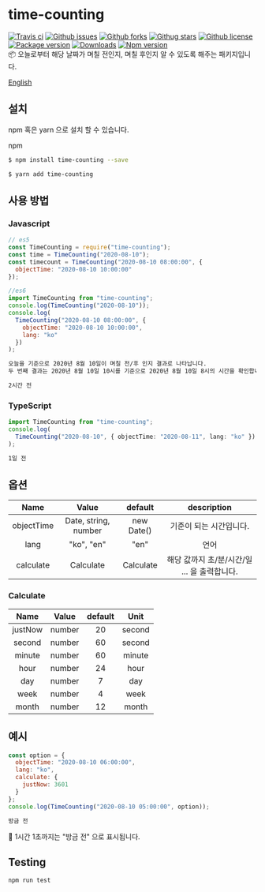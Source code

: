 # time-counting

[![Travis ci](https://travis-ci.org/Sh031224/time-counting.svg?branch=master)](https://travis-ci.org/github/Sh031224/time-counting)
[![Github issues](https://img.shields.io/github/issues/Sh031224/time-counting)](https://github.com/Sh031224/time-counting/)
[![Github forks](https://img.shields.io/github/forks/Sh031224/time-counting)](https://github.com/Sh031224/time-counting/)
[![Githug stars](https://img.shields.io/github/stars/Sh031224/time-counting)](https://github.com/Sh031224/time-counting/)
[![Github license](https://img.shields.io/github/license/Sh031224/time-counting)](https://github.com/Sh031224/time-counting/)
[![Package version](https://img.shields.io/github/package-json/v/Sh031224/time-counting)](https://github.com/Sh031224/time-counting)
[![Downloads](https://img.shields.io/npm/dy/time-counting)](https://www.npmjs.com/package/time-counting)
[![Npm version](https://img.shields.io/npm/v/time-counting)](https://www.npmjs.com/package/time-counting)
<br/>
📦 오늘로부터 해당 날짜가 며칠 전인지, 며칠 후인지 알 수 있도록 해주는 패키지입니다.

[English](https://github.com/Sh031224/time-counting/blob/master/README.md)

## 설치

npm 혹은 yarn 으로 설치 할 수 있습니다.

npm

```sh
$ npm install time-counting --save
```

```sh
$ yarn add time-counting
```

## 사용 방법

### Javascript

```javascript
// es5
const TimeCounting = require("time-counting");
const time = TimeCounting("2020-08-10");
const timecount = TimeCounting("2020-08-10 08:00:00", {
  objectTime: "2020-08-10 10:00:00"
});

//es6
import TimeCounting from "time-counting";
console.log(TimeCounting("2020-08-10"));
console.log(
  TimeCounting("2020-08-10 08:00:00", {
    objectTime: "2020-08-10 10:00:00",
    lang: "ko"
  })
);
```

```sh
오늘을 기준으로 2020년 8월 10일이 며칠 전/후 인지 결과로 나타납니다.
두 번째 결과는 2020년 8월 10일 10시를 기준으로 2020년 8월 10일 8시의 시간을 확인합니다.

2시간 전
```

### TypeScript

```typescript
import TimeCounting from "time-counting";
console.log(
  TimeCounting("2020-08-10", { objectTime: "2020-08-11", lang: "ko" })
);
```

```sh
1일 전
```

## 옵션

|    Name    |        Value         |  default   |                 description                  |
| :--------: | :------------------: | :--------: | :------------------------------------------: |
| objectTime | Date, string, number | new Date() |           기준이 되는 시간입니다.            |
|    lang    |      "ko", "en"      |    "en"    |                     언어                     |
| calculate  |      Calculate       | Calculate  | 해당 값까지 초/분/시간/일 ... 을 출력합니다. |

### Calculate

|  Name   | Value  | default |  Unit  |
| :-----: | :----: | :-----: | :----: |
| justNow | number |   20    | second |
| second  | number |   60    | second |
| minute  | number |   60    | minute |
|  hour   | number |   24    |  hour  |
|   day   | number |    7    |  day   |
|  week   | number |    4    |  week  |
|  month  | number |   12    | month  |

## 예시

```javascript
const option = {
  objectTime: "2020-08-10 06:00:00",
  lang: "ko",
  calculate: {
    justNow: 3601
  }
};
console.log(TimeCounting("2020-08-10 05:00:00", option));
```

```sh
방금 전
```

💬 1시간 1초까지는 "방금 전" 으로 표시됩니다.

## Testing

```sh
npm run test
```
